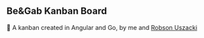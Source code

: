 ## Be&Gab Kanban Board
🐙 A kanban created in Angular and Go, by me and [Robson Uszacki](https://github.com/ubarao/)
